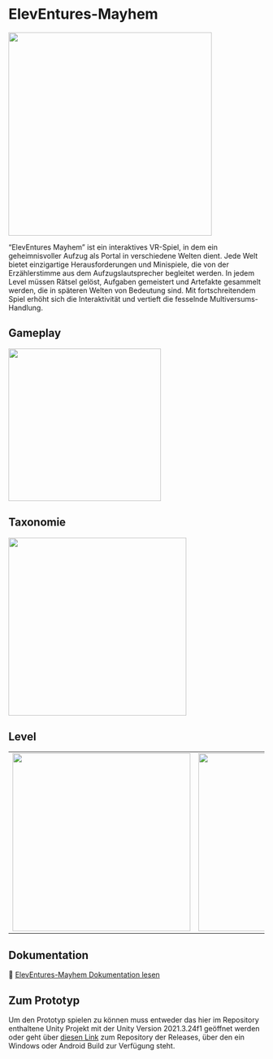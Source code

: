 # ElevEntures-Mayhem

<p align="left">
  <img src="https://github.com/user-attachments/assets/b4941a1e-f343-4e8d-a1b0-025d3fa9df5b" width="400" />
</p>


“ElevEntures Mayhem” ist ein interaktives VR-Spiel, in dem ein geheimnisvoller Aufzug als Portal in verschiedene Welten dient. Jede Welt bietet einzigartige Herausforderungen und Minispiele, die von der Erzählerstimme aus dem Aufzugslautsprecher begleitet werden. In jedem Level müssen Rätsel gelöst, Aufgaben gemeistert und Artefakte gesammelt werden, die in späteren Welten von Bedeutung sind. Mit fortschreitendem Spiel erhöht sich die Interaktivität und vertieft die fesselnde Multiversums-Handlung.



## Gameplay

<p align="left">
  <img src="https://github.com/user-attachments/assets/08458b57-0f8b-4576-b55b-21cb42548f50" width="300" />
</p>


## Taxonomie
<p align="left">
  <img src="https://github.com/user-attachments/assets/7ad69ed8-55ad-4599-ae55-eb5462dc437d" width="350" />
</p>


## Level

<table>
  <tr>
    <td>
      <img src="https://github.com/user-attachments/assets/7e13a30b-57dc-4d37-8883-a669269abd50" width="350" />
    </td>
    <td>
      <img src="https://github.com/user-attachments/assets/adecadc8-f40a-405f-b3b2-2c798309476e" width="350" />
    </td>
  </tr>
</table>

## Dokumentation

📄 [ElevEntures-Mayhem Dokumentation lesen](./Dokumentation.pdf)

## Zum Prototyp

Um den Prototyp spielen zu können muss entweder das hier im Repository enthaltene Unity Projekt mit der Unity Version 2021.3.24f1 geöffnet werden oder geht über [diesen Link](https://github.com/athaeck/ElevEntures-Mayhem-releases) zum Repository der Releases, über den ein Windows oder Android Build zur Verfügung steht.

